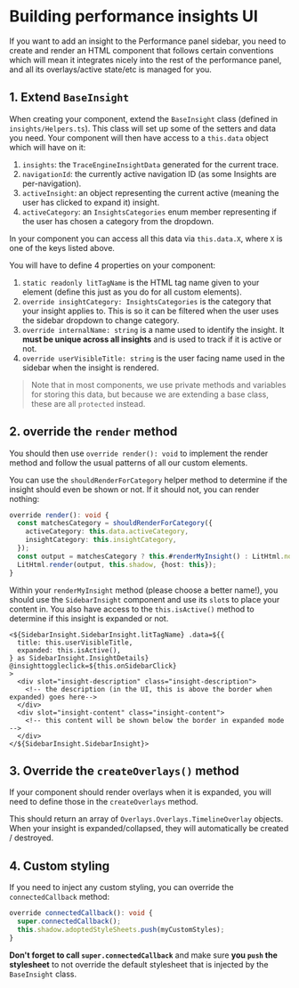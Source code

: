 # Building performance insights UI

If you want to add an insight to the Performance panel sidebar, you need to create and render an HTML component that follows certain conventions which will mean it integrates nicely into the rest of the performance panel, and all its overlays/active state/etc is managed for you.

## 1. Extend `BaseInsight`

When creating your component, extend the `BaseInsight` class (defined in `insights/Helpers.ts`). This class will set up some of the setters and data you need. Your component will then have access to a `this.data` object which will have on it:

1. `insights`: the `TraceEngineInsightData` generated for the current trace.
2. `navigationId`: the currently active navigation ID (as some Insights are per-navigation).
3. `activeInsight`: an object representing the current active (meaning the user has clicked to expand it) insight.
4. `activeCategory`: an `InsightsCategories` enum member representing if the user has chosen a category from the dropdown.

In your component you can access all this data via `this.data.X`, where `X` is one of the keys listed above.

You will have to define 4 properties on your component:

1. `static readonly litTagName` is the HTML tag name given to your element (define this just as you do for all custom elements).
2. `override insightCategory: InsightsCategories` is the category that your insight applies to. This is so it can be filtered when the user uses the sidebar dropdown to change category.
3. `override internalName: string` is a name used to identify the insight. It **must be unique across all insights** and is used to track if it is active or not.
4. `override userVisibleTitle: string` is the user facing name used in the sidebar when the insight is rendered.

> Note that in most components, we use private methods and variables for storing this data, but because we are extending a base class, these are all `protected` instead.

## 2. override the `render` method

You should then use `override render(): void` to implement the render method and follow the usual patterns of all our custom elements.

You can use the `shouldRenderForCategory` helper method to determine if the insight should even be shown or not. If it should not, you can render nothing:

```ts
override render(): void {
  const matchesCategory = shouldRenderForCategory({
    activeCategory: this.data.activeCategory,
    insightCategory: this.insightCategory,
  });
  const output = matchesCategory ? this.#renderMyInsight() : LitHtml.nothing;
  LitHtml.render(output, this.shadow, {host: this});
}
```

Within your `renderMyInsight` method (please choose a better name!), you should use the `SidebarInsight` component and use its `slot`s to place your content in. You also have access to the `this.isActive()` method to determine if this insight is expanded or not.

```
<${SidebarInsight.SidebarInsight.litTagName} .data=${{
  title: this.userVisibleTitle,
  expanded: this.isActive(),
} as SidebarInsight.InsightDetails}
@insighttoggleclick=${this.onSidebarClick}
>
  <div slot="insight-description" class="insight-description">
    <!-- the description (in the UI, this is above the border when expanded) goes here-->
  </div>
  <div slot="insight-content" class="insight-content">
    <!-- this content will be shown below the border in expanded mode -->
  </div>
</${SidebarInsight.SidebarInsight}>
```

## 3. Override the `createOverlays()` method

If your component should render overlays when it is expanded, you will need to define those in the `createOverlays` method.

This should return an array of `Overlays.Overlays.TimelineOverlay` objects. When your insight is expanded/collapsed, they will automatically be created / destroyed.

## 4. Custom styling

If you need to inject any custom styling, you can override the `connectedCallback` method:

```ts
override connectedCallback(): void {
  super.connectedCallback();
  this.shadow.adoptedStyleSheets.push(myCustomStyles);
}
```

**Don't forget to call `super.connectedCallback`** and make sure **you `push` the stylesheet** to not override the default stylesheet that is injected by the `BaseInsight` class.
